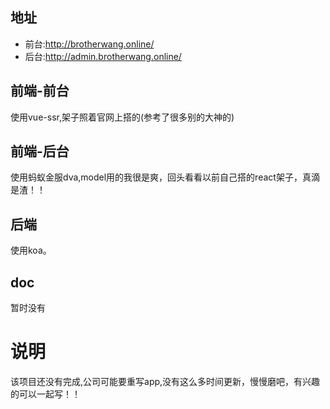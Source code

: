 ## 地址
- 前台:http://brotherwang.online/
- 后台:http://admin.brotherwang.online/

## 前端-前台
使用vue-ssr,架子照着官网上搭的(参考了很多别的大神的)

## 前端-后台
使用蚂蚁金服dva,model用的我很是爽，回头看看以前自己搭的react架子，真滴是渣！！

## 后端
使用koa。

## doc
暂时没有

# 说明
该项目还没有完成,公司可能要重写app,没有这么多时间更新，慢慢磨吧，有兴趣的可以一起写！！
